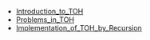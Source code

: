 * [Introduction_to_TOH](https://github.com/roopali-1/winter-of-contributing/blob/C_CPP/C_CPP/Algorithmic%20Approaches/Recursive/Recursive_Implementation_of_TOH/what_is_TOH.md)
* [Problems_in_TOH](https://github.com/roopali-1/winter-of-contributing/blob/C_CPP/C_CPP/Algorithmic%20Approaches/Recursive/Recursive_Implementation_of_TOH/problems_in_TOH.md)
* [Implementation_of_TOH_by_Recursion](https://github.com/roopali-1/winter-of-contributing/blob/C_CPP/C_CPP/Algorithmic%20Approaches/Recursive/Recursive_Implementation_of_TOH/Program_of_TOH.md)

